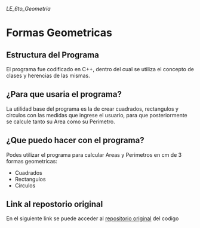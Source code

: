_LE_6to_Geometria_
 
# Formas Geometricas

## Estructura del Programa

El programa fue codificado en C++, dentro del cual se utiliza el concepto de clases y herencias de las mismas.

## ¿Para que usaria el programa?

La utilidad base del programa es la de crear cuadrados, rectangulos y circulos con las medidas que ingrese el usuario, para que posteriormente se calcule tanto su Area como su Perimetro.

## ¿Que puedo hacer con el programa?

Podes utilizar el programa para calcular Areas y Perimetros en cm de 3 formas geometricas:
- Cuadrados
- Rectangulos
- Circulos

## Link al repostorio original

En el siguiente link se puede acceder al [repositorio original](https://github.com/matimansi/LE_6to_Geometria.git) del codigo
